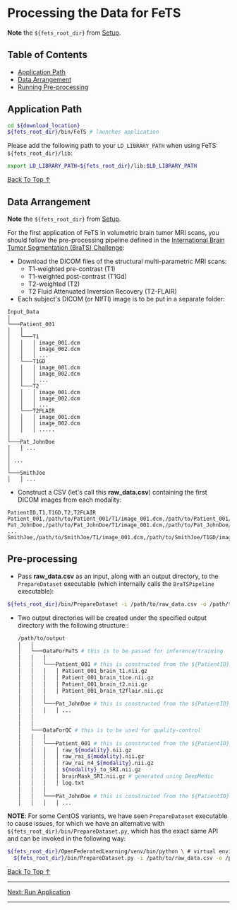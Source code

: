# Processing the Data for FeTS

**Note** the `${fets_root_dir}` from [Setup](./setup.md#set-up-the-environment).

## Table of Contents
- [Application Path](#application-path)
- [Data Arrangement](#data-arrangement)
- [Running Pre-processing](#pre-processing)

## Application Path

```bash
cd ${download_location}
${fets_root_dir}/bin/FeTS # launches application
```

Please add the following path to your `LD_LIBRARY_PATH` when using FeTS: `${fets_root_dir}/lib`:
```bash
export LD_LIBRARY_PATH=${fets_root_dir}/lib:$LD_LIBRARY_PATH
```

[Back To Top &uarr;](#table-of-contents)

## Data Arrangement
**Note** the `${fets_root_dir}` from [Setup](./setup.md#set-up-the-environment).

For the first application of FeTS in volumetric brain tumor MRI scans, you should follow the pre-processing pipeline defined in the [International Brain Tumor Segmentation (BraTS) Challenge](http://braintumorsegmentation.org/):
- Download the DICOM files of the structural multi-parametric MRI scans:
  - T1-weighted pre-contrast (T1)
  - T1-weighted post-contrast (T1Gd)
  - T2-weighted (T2)
  - T2 Fluid Attenuated Inversion Recovery (T2-FLAIR)
- Each subject's DICOM (or NIfTI) image is to be put in a separate folder:
```
Input_Data
│
└───Patient_001
│   │
│   └───T1
│   │   │ image_001.dcm
│   │   │ image_002.dcm
│   │   │ ...
│   └───T1GD
│   │   │ image_001.dcm
│   │   │ image_002.dcm
│   │   │ ...
│   └───T2
│   │   │ image_001.dcm
│   │   │ image_002.dcm
│   │   │ ...
│   └───T2FLAIR
│   │   │ image_001.dcm
│   │   │ image_002.dcm
│   │   │ .....
│   
└───Pat_JohnDoe
│   │ ...
│   
│ ...   
│   
└───SmithJoe
│   │ ...
```
- Construct a CSV (let's call this **raw_data.csv**) containing the first DICOM images from each modality:
```
PatientID,T1,T1GD,T2,T2FLAIR
Patient_001,/path/to/Patient_001/T1/image_001.dcm,/path/to/Patient_001/T1GD/image_001.dcm,/path/to/Patient_001/T2/image_001.dcm,/path/to/Patient_001/T2FLAIR/image_001.dcm
Pat_JohnDoe,/path/to/Pat_JohnDoe/T1/image_001.dcm,/path/to/Pat_JohnDoe/T1GD/image_001.dcm,/path/to/Pat_JohnDoe/T2/image_001.dcm,/path/to/Pat_JohnDoe/T2FLAIR/image_001.dcm
...
SmithJoe,/path/to/SmithJoe/T1/image_001.dcm,/path/to/SmithJoe/T1GD/image_001.dcm,/path/to/SmithJoe/T2/image_001.dcm,/path/to/SmithJoe/T2FLAIR/image_001.dcm
```

## Pre-processing

- Pass **raw_data.csv** as an input, along with an output directory, to the `PrepareDataset` executable (which internally calls the `BraTSPipeline` executable):
```bash
${fets_root_dir}/bin/PrepareDataset -i /path/to/raw_data.csv -o /path/to/output
```
- Two output directories will be created under the specified output directory with the following structure::
  ```bash
  /path/to/output
  │   │
  │   └───DataForFeTS # this is to be passed for inference/training
  │   │   │
  │   │   └───Patient_001 # this is constructed from the ${PatientID} header of CSV
  │   │   │   │ Patient_001_brain_t1.nii.gz
  │   │   │   │ Patient_001_brain_t1ce.nii.gz
  │   │   │   │ Patient_001_brain_t2.nii.gz
  │   │   │   │ Patient_001_brain_t2flair.nii.gz
  │   │   │   
  │   │   └───Pat_JohnDoe # this is constructed from the ${PatientID} header of CSV
  │   │   │   │ ...
  │   │
  │   │
  │   └───DataForQC # this is to be used for quality-control
  │   │   │
  │   │   └───Patient_001 # this is constructed from the ${PatientID} header of CSV
  │   │   │   │ raw_${modality}.nii.gz
  │   │   │   │ raw_rai_${modality}.nii.gz
  │   │   │   │ raw_rai_n4_${modality}.nii.gz
  │   │   │   │ ${modality}_to_SRI.nii.gz
  │   │   │   │ brainMask_SRI.nii.gz # generated using DeepMedic
  │   │   │   │ log.txt
  │   │   │   
  │   │   └───Pat_JohnDoe # this is constructed from the ${PatientID} header of CSV
  │   │   │   │ ...
  ```

**NOTE**: For some CentOS variants, we have seen `PrepareDataset` executable to cause issues, for which we have an alternative with `${fets_root_dir}/bin/PrepareDataset.py`, which has the exact same API and can be invoked in the following way:
```bash
${fets_root_dir}/OpenFederatedLearning/venv/bin/python \ # virtual environment that was set up in previous section
  ${fets_root_dir}/bin/PrepareDataset.py -i /path/to/raw_data.csv -o /path/to/output
```

[Back To Top &uarr;](#table-of-contents)

---
[Next: Run Application](./runningApplication.md)

---

